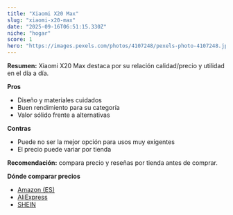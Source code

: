 ```yaml
---
title: "Xiaomi X20 Max"
slug: "xiaomi-x20-max"
date: "2025-09-16T06:51:15.330Z"
niche: "hogar"
score: 1
hero: "https://images.pexels.com/photos/4107248/pexels-photo-4107248.jpeg?auto=compress&cs=tinysrgb&fit=crop&h=627&w=1200&auto=compress&cs=tinysrgb&w=1200&h=675&fit=crop"
---
```


**Resumen:** Xiaomi X20 Max destaca por su relación calidad/precio y utilidad en el día a día.

**Pros**
- Diseño y materiales cuidados
- Buen rendimiento para su categoría
- Valor sólido frente a alternativas

**Contras**
- Puede no ser la mejor opción para usos muy exigentes
- El precio puede variar por tienda

**Recomendación:** compara precio y reseñas por tienda antes de comprar.

**Dónde comparar precios**
- [Amazon (ES)](https://www.amazon.es/s?k=Xiaomi%20X20%20Max&tag=teknovashop25-21)
- [AliExpress](https://www.aliexpress.com/wholesale?SearchText=Xiaomi%20X20%20Max)
- [SHEIN](https://www.shein.com/pdsearch/Xiaomi%20X20%20Max)